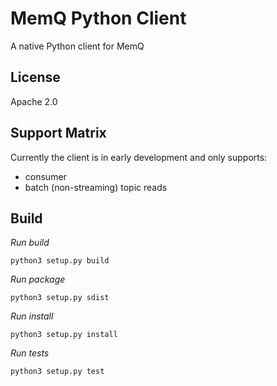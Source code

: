 # MemQ Python Client
A native Python client for MemQ

## License

Apache 2.0

## Support Matrix

Currently the client is in early development and only supports:
- consumer
- batch (non-streaming) topic reads

## Build

*Run build*

```
python3 setup.py build
```

*Run package*

```
python3 setup.py sdist
```

*Run install*

```
python3 setup.py install
```

*Run tests*

```
python3 setup.py test
```